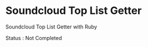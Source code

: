 Soundcloud Top List Getter
==========================

Soundcloud Top List Getter with Ruby

Status : Not Completed